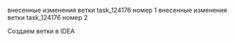 внесенные изменения ветки task_124176 номер 1
внесенные изменения ветки task_124176 номер 2

Создаем ветки в IDEA